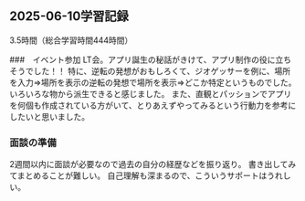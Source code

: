 ## 2025-06-10学習記録
3.5時間（総合学習時間444時間）

###　イベント参加
LT会。アプリ誕生の秘話がきけて、アプリ制作の役に立ちそうでした！！
特に、逆転の発想がおもしろくて、ジオゲッサーを例に、場所を入力⇒場所を表示の逆転の発想で場所を表示⇒どこか特定というものでした。
いろいろな物から派生できると感じました。
また、直観とパッションでアプリを何個も作成されている方がいて、とりあえずやってみるという行動力を参考にしたいと思いました。

### 面談の準備
2週間以内に面談が必要なので過去の自分の経歴などを振り返り。
書き出してみてまとめることが難しい。
自己理解も深まるので、こういうサポートはうれしい。